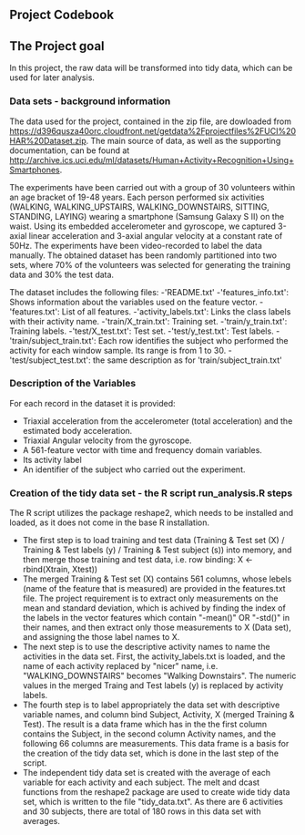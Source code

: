 ## Project Codebook

## The Project goal
In this project, the raw data will be transformed into tidy data, which can be used for later analysis.


### Data sets - background information
The data used for the project, contained in the zip file, are dowloaded from https://d396qusza40orc.cloudfront.net/getdata%2Fprojectfiles%2FUCI%20HAR%20Dataset.zip.
The main source of data, as well as the supporting documentation, can be found at http://archive.ics.uci.edu/ml/datasets/Human+Activity+Recognition+Using+Smartphones. 

The experiments have been carried out with a group of 30 volunteers within an age bracket of 19-48 years. Each person performed six activities (WALKING, WALKING_UPSTAIRS, WALKING_DOWNSTAIRS, SITTING, STANDING, LAYING) wearing a smartphone (Samsung Galaxy S II) on the waist. Using its embedded accelerometer and gyroscope, we captured 3-axial linear acceleration and 3-axial angular velocity at a constant rate of 50Hz. The experiments have been video-recorded to label the data manually. The obtained dataset has been randomly partitioned into two sets, where 70% of the volunteers was selected for generating the training data and 30% the test data. 

The dataset includes the following files:
-'README.txt'
-'features_info.txt': Shows information about the variables used on the feature vector.
-'features.txt': List of all features.
-'activity_labels.txt': Links the class labels with their activity name.
-'train/X_train.txt': Training set.
-'train/y_train.txt': Training labels.
-'test/X_test.txt': Test set.
-'test/y_test.txt': Test labels.
-'train/subject_train.txt': Each row identifies the subject who performed the activity for each window sample. Its range is from 1 to 30. 
-'test/subject_test.txt': the same description as for 'train/subject_train.txt'


### Description of the Variables
For each record in the dataset it is provided: 
- Triaxial acceleration from the accelerometer (total acceleration) and the estimated body acceleration. 
- Triaxial Angular velocity from the gyroscope. 
- A 561-feature vector with time and frequency domain variables. 
- Its activity label
- An identifier of the subject who carried out the experiment.


### Creation of the tidy data set - the R script run_analysis.R steps
The R script utilizes the package reshape2, which needs to be installed and loaded, as it does not come in the base R installation.
- The first step is to load training and test data (Training & Test set (X) / Training & Test labels (y) / Training & Test subject (s))  into memory, and then merge those training and test data, i.e. row binding: X <- rbind(Xtrain, Xtest))
- The merged Training & Test set (X) contains 561 columns, whose lebels (name of the feature that is measured) are provided in the features.txt file. The project requirement is to extract only measurements on the mean and standard deviation, which is achived by finding the index of the labels in the vector features which contain "-mean()" OR "-std()" in their names, and then extract only those measurements to X (Data set), and assigning the those label names to X.
- The next step is to use the descriptive activity names to name the activities in the data set. First, the activity_labels.txt is loaded, and the name of each activity replaced by "nicer" name, i.e. "WALKING_DOWNSTAIRS" becomes "Walking Downstairs". The numeric values in the merged Traing and Test labels (y) is replaced by activity labels.
- The fourth step is to label appropriately the data set with descriptive variable names, and column bind Subject, Activity, X (merged Training & Test). The result is a data frame which has in the the first column contains the Subject, in the second column Activity names, and the following 66 columns are measurements. This data frame is a basis for the creation of the tidy data set, which is done in the last step of the script.
- The independent tidy data set is created with the average of each variable for each activity and each subject. The melt and dcast functions from the reshape2 package are used to create wide tidy data set, which is written to the file "tidy_data.txt". As there are 6 activities and 30 subjects, there are total of 180 rows in this data set with averages.

